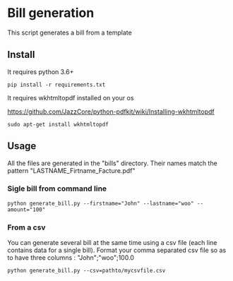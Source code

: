 # Bill generation

This script generates a bill from a template

## Install

It requires python 3.6+

```
pip install -r requirements.txt
```

It requires wkhtmltopdf installed on your os

https://github.com/JazzCore/python-pdfkit/wiki/Installing-wkhtmltopdf

```
sudo apt-get install wkhtmltopdf
```

## Usage

All the files are generated in the "bills" directory. Their names match the pattern "LASTNAME_Firtname_Facture.pdf"

### Sigle bill from command line

```
python generate_bill.py --firstname="John" --lastname="woo" --amount="100"
```

### From a csv
You can generate several bill at the same time using a csv file (each line contains data for a single bill).
Format your comma separated csv file so as to have three columns : "John";"woo";100.0

```
python generate_bill.py --csv=pathto/mycsvfile.csv
```

